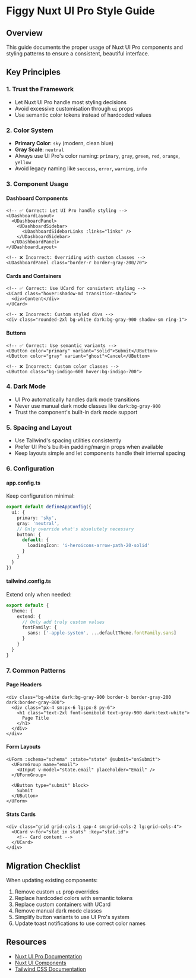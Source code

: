 # Figgy Nuxt UI Pro Style Guide

## Overview
This guide documents the proper usage of Nuxt UI Pro components and styling patterns to ensure a consistent, beautiful interface.

## Key Principles

### 1. Trust the Framework
- Let Nuxt UI Pro handle most styling decisions
- Avoid excessive customisation through `ui` props
- Use semantic color tokens instead of hardcoded values

### 2. Color System
- **Primary Color**: `sky` (modern, clean blue)
- **Gray Scale**: `neutral` 
- Always use UI Pro's color naming: `primary`, `gray`, `green`, `red`, `orange`, `yellow`
- Avoid legacy naming like `success`, `error`, `warning`, `info`

### 3. Component Usage

#### Dashboard Components
```vue
<!-- ✅ Correct: Let UI Pro handle styling -->
<UDashboardLayout>
  <UDashboardPanel>
    <UDashboardSidebar>
      <UDashboardSidebarLinks :links="links" />
    </UDashboardSidebar>
  </UDashboardPanel>
</UDashboardLayout>

<!-- ❌ Incorrect: Overriding with custom classes -->
<UDashboardPanel class="border-r border-gray-200/70">
```

#### Cards and Containers
```vue
<!-- ✅ Correct: Use UCard for consistent styling -->
<UCard class="hover:shadow-md transition-shadow">
  <div>Content</div>
</UCard>

<!-- ❌ Incorrect: Custom styled divs -->
<div class="rounded-2xl bg-white dark:bg-gray-900 shadow-sm ring-1">
```

#### Buttons
```vue
<!-- ✅ Correct: Use semantic variants -->
<UButton color="primary" variant="solid">Submit</UButton>
<UButton color="gray" variant="ghost">Cancel</UButton>

<!-- ❌ Incorrect: Custom color classes -->
<UButton class="bg-indigo-600 hover:bg-indigo-700">
```

### 4. Dark Mode
- UI Pro automatically handles dark mode transitions
- Never use manual dark mode classes like `dark:bg-gray-900`
- Trust the component's built-in dark mode support

### 5. Spacing and Layout
- Use Tailwind's spacing utilities consistently
- Prefer UI Pro's built-in padding/margin props when available
- Keep layouts simple and let components handle their internal spacing

### 6. Configuration

#### app.config.ts
Keep configuration minimal:
```typescript
export default defineAppConfig({
  ui: {
    primary: 'sky',
    gray: 'neutral',
    // Only override what's absolutely necessary
    button: {
      default: {
        loadingIcon: 'i-heroicons-arrow-path-20-solid'
      }
    }
  }
})
```

#### tailwind.config.ts
Extend only when needed:
```typescript
export default {
  theme: {
    extend: {
      // Only add truly custom values
      fontFamily: {
        sans: ['-apple-system', ...defaultTheme.fontFamily.sans]
      }
    }
  }
}
```

### 7. Common Patterns

#### Page Headers
```vue
<div class="bg-white dark:bg-gray-900 border-b border-gray-200 dark:border-gray-800">
  <div class="px-4 sm:px-6 lg:px-8 py-6">
    <h1 class="text-2xl font-semibold text-gray-900 dark:text-white">
      Page Title
    </h1>
  </div>
</div>
```

#### Form Layouts
```vue
<UForm :schema="schema" :state="state" @submit="onSubmit">
  <UFormGroup name="email">
    <UInput v-model="state.email" placeholder="Email" />
  </UFormGroup>
  
  <UButton type="submit" block>
    Submit
  </UButton>
</UForm>
```

#### Stats Cards
```vue
<div class="grid grid-cols-1 gap-4 sm:grid-cols-2 lg:grid-cols-4">
  <UCard v-for="stat in stats" :key="stat.id">
    <!-- Card content -->
  </UCard>
</div>
```

## Migration Checklist

When updating existing components:
1. Remove custom `ui` prop overrides
2. Replace hardcoded colors with semantic tokens
3. Replace custom containers with UCard
4. Remove manual dark mode classes
5. Simplify button variants to use UI Pro's system
6. Update toast notifications to use correct color names

## Resources
- [Nuxt UI Pro Documentation](https://ui.nuxt.com/pro)
- [Nuxt UI Components](https://ui.nuxt.com)
- [Tailwind CSS Documentation](https://tailwindcss.com)